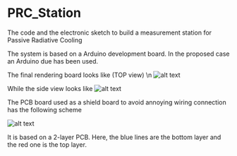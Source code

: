 # PRC_Station
The code and the electronic sketch to build a measurement station for Passive Radiative Cooling


The system is based on a Arduino development board. In the proposed case an Arduino due has been used.

The final rendering board looks like (TOP view) \n
![alt text](https://github.com/GiuseppeELio/PRC_Station/blob/main/Scheda_Wifi_Fan_Top.png?raw=true)


While the side view looks like
![alt text](https://github.com/GiuseppeELio/PRC_Station/blob/main/Scheda_Wifi_Fan_3.png?raw=true)

The PCB board used as a shield board to avoid annoying wiring connection has the following scheme

![alt text](https://github.com/GiuseppeELio/PRC_Station/blob/main/Scheda_Wifi_Fan_3.png?raw=true)

It is based on a 2-layer PCB. Here, the blue lines are the bottom layer and the red one is the top layer. 
